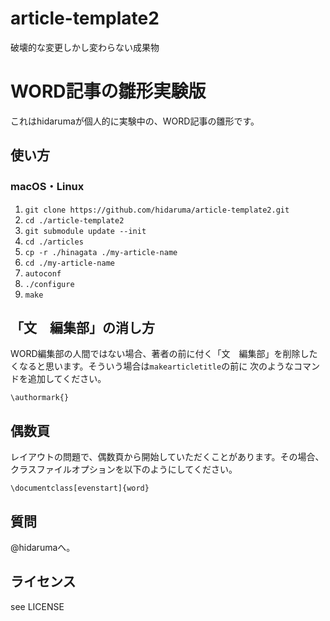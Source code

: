 # article-template2
破壊的な変更しかし変わらない成果物

# WORD記事の雛形実験版

これはhidarumaが個人的に実験中の、WORD記事の雛形です。

## 使い方

### macOS・Linux

1. `git clone https://github.com/hidaruma/article-template2.git`
2. `cd ./article-template2`
3. `git submodule update --init`
4. `cd ./articles`
5. `cp -r ./hinagata ./my-article-name`
6. `cd ./my-article-name`
7. `autoconf`
8. `./configure`
9. `make`

## 「文　編集部」の消し方

WORD編集部の人間ではない場合、著者の前に付く「文　編集部」を削除したくなると思います。そういう場合は`makearticletitle`の前に
次のようなコマンドを追加してください。

```TeX
\authormark{}
```

## 偶数頁

レイアウトの問題で、偶数頁から開始していただくことがあります。その場合、クラスファイルオプションを以下のようにしてください。

```TeX
\documentclass[evenstart]{word}
```

## 質問

@hidarumaへ。

## ライセンス

see LICENSE